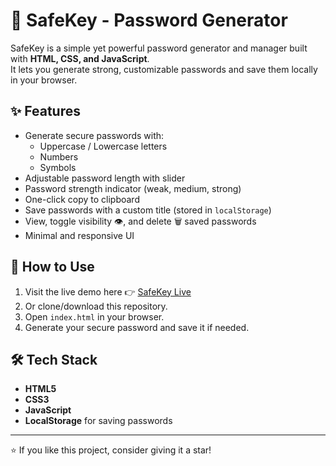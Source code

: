 # 🔐 SafeKey - Password Generator

SafeKey is a simple yet powerful password generator and manager built with **HTML, CSS, and JavaScript**.  
It lets you generate strong, customizable passwords and save them locally in your browser.

## ✨ Features
- Generate secure passwords with:
  - Uppercase / Lowercase letters  
  - Numbers  
  - Symbols  
- Adjustable password length with slider  
- Password strength indicator (weak, medium, strong)  
- One-click copy to clipboard  
- Save passwords with a custom title (stored in `localStorage`)  
- View, toggle visibility 👁️, and delete 🗑️ saved passwords  
- Minimal and responsive UI  

## 🚀 How to Use
1. Visit the live demo here 👉 [SafeKey Live](https://safekey-password.vercel.app/)  
2. Or clone/download this repository.  
3. Open `index.html` in your browser.  
4. Generate your secure password and save it if needed.  


## 🛠️ Tech Stack
- **HTML5**
- **CSS3**
- **JavaScript**  
- **LocalStorage** for saving passwords  

---

⭐ If you like this project, consider giving it a star!